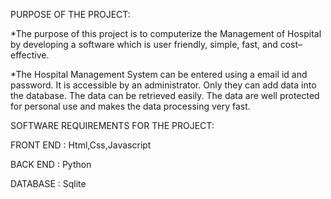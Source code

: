 PURPOSE OF THE PROJECT:

  *The purpose of this project is to computerize the Management of Hospital by developing a software which is user friendly, simple, fast, and cost– effective.
  
  *The Hospital Management System can be entered using a email id and password. It is accessible  by an administrator. Only they can add data into the database. The data can be retrieved easily. The data are well protected for personal use and makes the data processing very fast.

SOFTWARE REQUIREMENTS FOR THE PROJECT:

FRONT END : Html,Css,Javascript

BACK END  : Python

DATABASE  : Sqlite 
